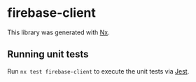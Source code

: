 # firebase-client

This library was generated with [Nx](https://nx.dev).

## Running unit tests

Run `nx test firebase-client` to execute the unit tests via [Jest](https://jestjs.io).
